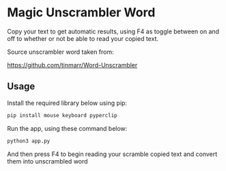 # Magic Unscrambler Word
Copy your text to get automatic results, using F4 as toggle between on and off to whether or not be able to read your copied text.

Source unscrambler word taken from:

https://github.com/tinmarr/Word-Unscrambler


## Usage

Install the required library below using pip:
```bash
pip install mouse keyboard pyperclip 
```

Run the app, using these command below:
```bash
python3 app.py
```

And then press F4 to begin reading your scramble copied text and convert them into unscrambled word


